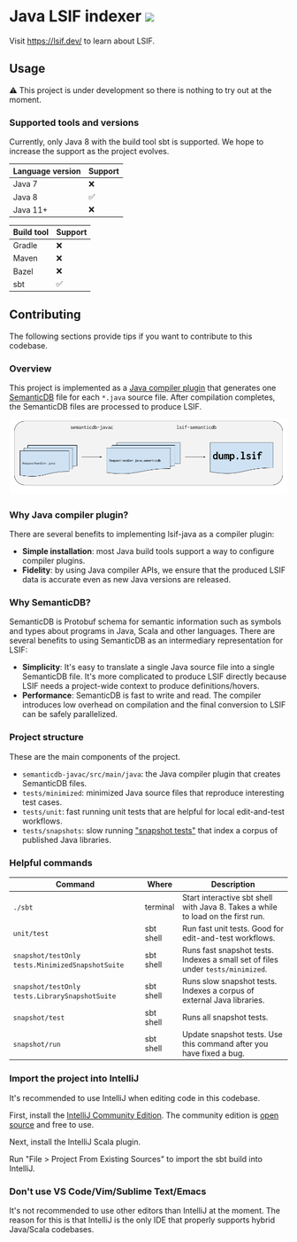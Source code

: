 # Java LSIF indexer ![](https://img.shields.io/badge/status-development-yellow?style=flat)

Visit https://lsif.dev/ to learn about LSIF.

## Usage

⚠️ This project is under development so there is nothing to try out at the
moment.

### Supported tools and versions

Currently, only Java 8 with the build tool sbt is supported. We hope to increase
the support as the project evolves.

| Language version | Support |
| ---------------- | ------- |
| Java 7           | ❌      |
| Java 8           | ✅      |
| Java 11+         | ❌      |

| Build tool | Support |
| ---------- | ------- |
| Gradle     | ❌      |
| Maven      | ❌      |
| Bazel      | ❌      |
| sbt        | ✅      |

## Contributing

The following sections provide tips if you want to contribute to this codebase.

### Overview

This project is implemented as a
[Java compiler plugin](https://www.baeldung.com/java-build-compiler-plugin) that
generates one
[SemanticDB](https://scalameta.org/docs/semanticdb/specification.html) file for
each `*.java` source file. After compilation completes, the SemanticDB files are
processed to produce LSIF.

![A three stage pipeline that starts with a list of Java sources, creates a list of SemanticDB files that then become a single LSIF index.](docs/img/semanticdb-javac-pipeline.png)

### Why Java compiler plugin?

There are several benefits to implementing lsif-java as a compiler plugin:

- **Simple installation**: most Java build tools support a way to configure
  compiler plugins.
- **Fidelity**: by using Java compiler APIs, we ensure that the produced LSIF
  data is accurate even as new Java versions are released.

### Why SemanticDB?

SemanticDB is Protobuf schema for semantic information such as symbols and types
about programs in Java, Scala and other languages. There are several benefits to
using SemanticDB as an intermediary representation for LSIF:

- **Simplicity**: It's easy to translate a single Java source file into a single
  SemanticDB file. It's more complicated to produce LSIF directly because LSIF
  needs a project-wide context to produce definitions/hovers.
- **Performance**: SemanticDB is fast to write and read. The compiler introduces
  low overhead on compilation and the final conversion to LSIF can be safely
  parallelized.

### Project structure

These are the main components of the project.

- `semanticdb-javac/src/main/java`: the Java compiler plugin that creates
  SemanticDB files.
- `tests/minimized`: minimized Java source files that reproduce interesting test
  cases.
- `tests/unit`: fast running unit tests that are helpful for local edit-and-test
  workflows.
- `tests/snapshots`: slow running
  ["snapshot tests"](https://jestjs.io/docs/en/snapshot-testing) that index a
  corpus of published Java libraries.

### Helpful commands

| Command                                          | Where     | Description                                                                      |
| ------------------------------------------------ | --------- | -------------------------------------------------------------------------------- |
| `./sbt`                                          | terminal  | Start interactive sbt shell with Java 8. Takes a while to load on the first run. |
| `unit/test`                                      | sbt shell | Run fast unit tests. Good for edit-and-test workflows.                           |
| `snapshot/testOnly tests.MinimizedSnapshotSuite` | sbt shell | Runs fast snapshot tests. Indexes a small set of files under `tests/minimized`.  |
| `snapshot/testOnly tests.LibrarySnapshotSuite`   | sbt shell | Runs slow snapshot tests. Indexes a corpus of external Java libraries.           |
| `snapshot/test`                                  | sbt shell | Runs all snapshot tests.                                                         |
| `snapshot/run`                                   | sbt shell | Update snapshot tests. Use this command after you have fixed a bug.              |

### Import the project into IntelliJ

It's recommended to use IntelliJ when editing code in this codebase.

First, install the
[IntelliJ Community Edition](https://www.jetbrains.com/idea/download/). The
community edition is
[open source](https://github.com/JetBrains/intellij-community) and free to use.

Next, install the IntelliJ Scala plugin.

Run "File > Project From Existing Sources" to import the sbt build into
IntelliJ.

### Don't use VS Code/Vim/Sublime Text/Emacs

It's not recommended to use other editors than IntelliJ at the moment. The
reason for this is that IntelliJ is the only IDE that properly supports hybrid
Java/Scala codebases.
